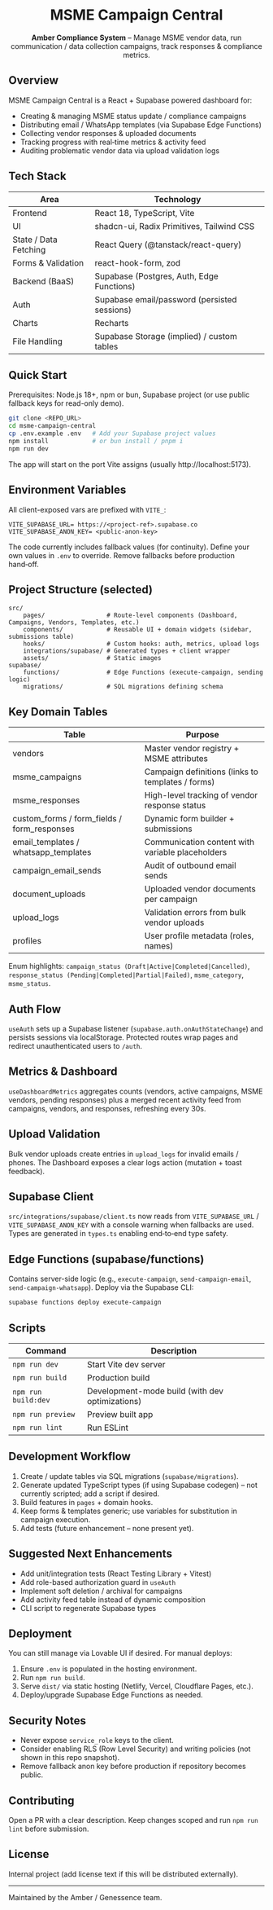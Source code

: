 <div align="center">
	<h1>MSME Campaign Central</h1>
	<p><strong>Amber Compliance System</strong> – Manage MSME vendor data, run communication / data collection campaigns, track responses & compliance metrics.</p>
</div>

## Overview

MSME Campaign Central is a React + Supabase powered dashboard for:

- Creating & managing MSME status update / compliance campaigns
- Distributing email / WhatsApp templates (via Supabase Edge Functions)
- Collecting vendor responses & uploaded documents
- Tracking progress with real‑time metrics & activity feed
- Auditing problematic vendor data via upload validation logs

## Tech Stack

| Area | Technology |
|------|------------|
| Frontend | React 18, TypeScript, Vite |
| UI | shadcn-ui, Radix Primitives, Tailwind CSS |
| State / Data Fetching | React Query (@tanstack/react-query) |
| Forms & Validation | react-hook-form, zod |
| Backend (BaaS) | Supabase (Postgres, Auth, Edge Functions) |
| Auth | Supabase email/password (persisted sessions) |
| Charts | Recharts |
| File Handling | Supabase Storage (implied) / custom tables |

## Quick Start

Prerequisites: Node.js 18+, npm or bun, Supabase project (or use public fallback keys for read-only demo).

```bash
git clone <REPO_URL>
cd msme-campaign-central
cp .env.example .env   # Add your Supabase project values
npm install            # or bun install / pnpm i
npm run dev
```

The app will start on the port Vite assigns (usually http://localhost:5173).

## Environment Variables

All client-exposed vars are prefixed with `VITE_`:

```
VITE_SUPABASE_URL= https://<project-ref>.supabase.co
VITE_SUPABASE_ANON_KEY= <public-anon-key>
```

The code currently includes fallback values (for continuity). Define your own values in `.env` to override. Remove fallbacks before production hand‑off.

## Project Structure (selected)

```
src/
	pages/                 # Route-level components (Dashboard, Campaigns, Vendors, Templates, etc.)
	components/            # Reusable UI + domain widgets (sidebar, submissions table)
	hooks/                 # Custom hooks: auth, metrics, upload logs
	integrations/supabase/ # Generated types + client wrapper
	assets/                # Static images
supabase/
	functions/             # Edge Functions (execute-campaign, sending logic)
	migrations/            # SQL migrations defining schema
```

## Key Domain Tables

| Table | Purpose |
|-------|---------|
| vendors | Master vendor registry + MSME attributes |
| msme_campaigns | Campaign definitions (links to templates / forms) |
| msme_responses | High-level tracking of vendor response status |
| custom_forms / form_fields / form_responses | Dynamic form builder + submissions |
| email_templates / whatsapp_templates | Communication content with variable placeholders |
| campaign_email_sends | Audit of outbound email sends |
| document_uploads | Uploaded vendor documents per campaign |
| upload_logs | Validation errors from bulk vendor uploads |
| profiles | User profile metadata (roles, names) |

Enum highlights: `campaign_status (Draft|Active|Completed|Cancelled)`, `response_status (Pending|Completed|Partial|Failed)`, `msme_category`, `msme_status`.

## Auth Flow

`useAuth` sets up a Supabase listener (`supabase.auth.onAuthStateChange`) and persists sessions via localStorage. Protected routes wrap pages and redirect unauthenticated users to `/auth`.

## Metrics & Dashboard

`useDashboardMetrics` aggregates counts (vendors, active campaigns, MSME vendors, pending responses) plus a merged recent activity feed from campaigns, vendors, and responses, refreshing every 30s.

## Upload Validation

Bulk vendor uploads create entries in `upload_logs` for invalid emails / phones. The Dashboard exposes a clear logs action (mutation + toast feedback).

## Supabase Client

`src/integrations/supabase/client.ts` now reads from `VITE_SUPABASE_URL` / `VITE_SUPABASE_ANON_KEY` with a console warning when fallbacks are used. Types are generated in `types.ts` enabling end‑to‑end type safety.

## Edge Functions (supabase/functions)

Contains server-side logic (e.g., `execute-campaign`, `send-campaign-email`, `send-campaign-whatsapp`). Deploy via the Supabase CLI:

```bash
supabase functions deploy execute-campaign
```

## Scripts

| Command | Description |
|---------|-------------|
| `npm run dev` | Start Vite dev server |
| `npm run build` | Production build |
| `npm run build:dev` | Development-mode build (with dev optimizations) |
| `npm run preview` | Preview built app |
| `npm run lint` | Run ESLint |

## Development Workflow

1. Create / update tables via SQL migrations (`supabase/migrations`).
2. Generate updated TypeScript types (if using Supabase codegen) – not currently scripted; add a script if desired.
3. Build features in `pages` + domain hooks.
4. Keep forms & templates generic; use variables for substitution in campaign execution.
5. Add tests (future enhancement – none present yet).

## Suggested Next Enhancements

- Add unit/integration tests (React Testing Library + Vitest)
- Add role-based authorization guard in `useAuth`
- Implement soft deletion / archival for campaigns
- Add activity feed table instead of dynamic composition
- CLI script to regenerate Supabase types

## Deployment

You can still manage via Lovable UI if desired. For manual deploys:

1. Ensure `.env` is populated in the hosting environment.
2. Run `npm run build`.
3. Serve `dist/` via static hosting (Netlify, Vercel, Cloudflare Pages, etc.).
4. Deploy/upgrade Supabase Edge Functions as needed.

## Security Notes

- Never expose `service_role` keys to the client.
- Consider enabling RLS (Row Level Security) and writing policies (not shown in this repo snapshot).
- Remove fallback anon key before production if repository becomes public.

## Contributing

Open a PR with a clear description. Keep changes scoped and run `npm run lint` before submission.

## License

Internal project (add license text if this will be distributed externally).

---
Maintained by the Amber / Genessence team.
